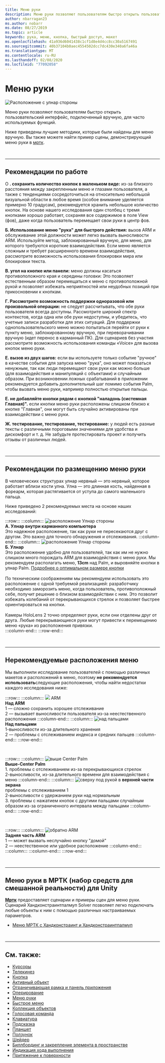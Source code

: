 ```yaml
---
title: Меню руки
description: Меню руки позволяют пользователям быстро открыть пользовательский интерфейс, подключенный вручную, для часто используемых функций. Это практические рекомендации и рекомендации для меню вручную.
author: nbarragan23
ms.author: nobarr
ms.date: 08/27/2019
ms.topic: article
keywords: рука, меню, кнопка, быстрый доступ, макет
ms.openlocfilehash: 41a936d6041438c1cf1d8e4d4cc8cc30a5167491
ms.sourcegitcommit: 40b37104b0aec4554502dcc7dc430e340a6fa46a
ms.translationtype: MT
ms.contentlocale: ru-RU
ms.lasthandoff: 02/08/2020
ms.locfileid: "77092058"
---
```

# <a name="hand-menu"></a>Меню руки

![Расположение с улнар стороны](images/UX/UX_Hero_HandMenu.jpg)

Меню руки позволяют пользователям быстро открыть пользовательский интерфейс, подключенный вручную, для часто используемых функций. 

Ниже приведены лучшие методики, которые были найдены для меню вручную. Вы также можете найти пример сцены, демонстрирующий меню руки в [мртк](https://github.com/microsoft/MixedRealityToolkit-Unity/blob/mrtk_release/Documentation/README_Solver.md#hand-menu-with-handconstraint-and-handconstraintpalmup).

<br>

---

## <a name="behavior-best-practices"></a>Рекомендации по работе
О **. сохранить количество кнопок в маленьком виде:** из-за близкого расстояния между закрепленным меню и глазами пользователя, а также с тенденциями сосредоточиться на относительно небольшой визуальной области в любое время (особое внимание уделяется примерно 10 градусам), рекомендуется хранить небольшое количество кнопок. На основе нашего исследования один столбец с тремя кнопками хорошо работает, сохраняя все содержимое в поле View (фов), даже когда пользователь перемещает свои руки в центр фов. 

**Б. Использование меню "рука" для быстрого действия:** вызов ARM и обслуживание этой должности может легко вызвать выносливости ARM. Используйте метод, заблокированный вручную, для меню, для которого требуются короткие взаимодействия. Если меню является сложным и требует расширенного времени взаимодействия, рассмотрите возможность использования блокировки мира или блокировки текста. 

**В. угол на кнопке или панели:** меню должны касаться противоположного края и середины головки: Это позволяет естественным образом перемещаться к меню с противоположной рукой и позволяет избежать неприятностей или неудобных позиций при прикосновении к кнопкам. 

**Г. Рассмотрите возможность поддержки одноразовой или произвольной операции:** не следует рассчитывать, что обе руки пользователя всегда доступны. Рассмотрите широкий спектр контекстов, когда одна или обе руки недоступны, и убедитесь, что учетные записи разработки для этих ситуаций. Для поддержки однопользовательского меню можно попытаться перейти от руки к пункту меню, заблокированному вручную, при переворачивании вручную (идет перенос в карманный ПК). Для сценариев без участия рассмотрите возможность использования команды «Voice» для вызова кнопок меню руки.

**E. вызов из двух шагов:** если вы используете только событие "ручное" в качестве события для запуска меню "рука", оно может показаться ненужным, так как люди перемещают свои руки как можно больше (для взаимодействия и манипуляций с объектами) и случайным образом. При возникновении ложных срабатываний в приложении рекомендуется добавить дополнительный шаг помимо события Palm, чтобы вызвать меню руки, например полностью открытые пальцы.

**Е. не добавляйте кнопки рядом с кнопкой "наладонь (системная Главная)".** если кнопки меню руки расположены слишком близко к кнопке "Главная", они могут быть случайно активированы при взаимодействии с меню руки.

**Ж. тестирование, тестирование, тестирование:** у людей есть разные тексты с различными пороговыми значениями для удобства и дискомфорт и т. д. Не забудьте протестировать проект и получить отзывы от различных людей.

<br>

---

## <a name="hand-menu-placement-best-practices"></a>Рекомендации по размещению меню руки

В человеческих структурах улнар нервный — это нервный, которое работает вблизи кости улна. Улна — это длинная кость, найденная в фореарм, которая растягивается от уступа до самого маленького пальца.

Ниже приведено 2 рекомендуемых места на основе наших исследований:


:::row:::
    :::column:::
        ![расположение](images/UlnarSideHandMenu.gif) Улнар стороны<br>
        **A. Улнар внутри карманного компьютера**<br>
        Это надежное расположение, так как руки не пересекаются друг с другом. Это важно для точного обнаружения и отслеживания.
    :::column-end:::
    :::column:::
        ![расположение](images/UlnarAboveHandMenu.gif) Улнар стороны<br>
        **Б. Улнар**<br>
        Это расположение удобно для пользователей, так как им не нужно слишком много порождать ARM для взаимодействия с меню руки. Мы рекомендуем располагать меню, **13cm** над Palm, и выровняйте кнопки в улнар Palm. [Подробнее о оптимальном размере кнопки](interactable-object.md)<br>
        <br>
        По техническим соображениям мы рекомендуем использовать это расположение с одной требуемой реализацией: разработчику необходимо заморозить меню, когда пользователь, противоположный себе, получит решение о близком взаимодействии с ним. Это позволит избежать колебаний от перекрывающихся стрелок и позволяет быстрее ориентироваться на кнопки.<br>
        <br>
        Камеры HoloLens 2 точно определяют руки, если они отделены друг от друга. Любые перекрывающиеся руки могут привести к перемещению меню «рука» из расположения привязки.<br>
    :::column-end:::
:::row-end:::



<br>

---

## <a name="menu-positions-that-are-not-recommended"></a>Нерекомендуемые расположения меню
Мы выполнили исследование пользователей с помощью различных макетов и расположений в меню, поэтому **не рекомендуется использовать**следующие расположения, чтобы найти недостатки каждого исследования ниже:


:::row:::
    :::column:::
        ![](images/AboveArm.gif) ARM<br>
        **Над ARM**<br>
        1 — сложно сохранить хорошее отслеживание<br>
        2 — вызывает выносливости пользователя из-за неестественного расположения
    :::column-end:::
    :::column:::
        ![над пальцами](images/AboveFingers.gif)<br>
        **Над пальцами**<br>
        1-выносливости из-за длительного хранения<br>
        2 — проблемы с отслеживанием индекса и средних пальцев
    :::column-end:::
:::row-end:::

<br>

:::row:::
    :::column:::
        ![выше](images/handCenter.gif) Center Palm<br>
        **Выше-Center Palm**<br>
        1\. проблемы с отслеживанием из-за перекрывающихся стрелок<br>
        2-выносливости, из-за длительного времени для взаимодействия с меню
    :::column-end:::
    :::column:::
        ![сверху под рукой](images/TopFingerTip.gif) в **верхней части экрана**<br>
        проблемы с отслеживанием 1<br>
        2-выносливости с удержанием руки над нормальным<br>
        3\. проблемы с нажатием кнопок с другими пальцами случайным образом из-за ограниченного интервала между пальцами
    :::column-end:::
:::row-end:::

<br>

:::row:::
    :::column:::
        ![обратно](images/BackOfTheArm.gif) ARM<br>
        **Задняя часть ARM**<br>
        1 — может вызвать неслучайно кнопку "домой"<br>
        2 — неестественное или удобное расположение
    :::column-end:::
    :::column:::
    :::column-end:::
:::row-end:::

<br>

---

## <a name="hand-menu-in-mrtk-mixed-reality-toolkit-for-unity"></a>Меню руки в МРТК (набор средств для смешанной реальности) для Unity
**[Мртк](https://github.com/Microsoft/MixedRealityToolkit-Unity)** предоставляет сценарии и примеры сцен для меню руки. Сценарий Хандконстраинтпалмуп Solver позволяет легко подключать любые объекты к ним с помощью различных настраиваемых параметров.

* [Меню МРТК с Хандконстраинт и Хандконстраинтпалмуп](https://github.com/microsoft/MixedRealityToolkit-Unity/blob/mrtk_release/Documentation/README_Solver.md#hand-menu-with-handconstraint-and-handconstraintpalmup)


<br>

---


## <a name="see-also"></a>См. также:

* [Курсоры](cursors.md)
* [Телекинез](point-and-commit.md)
* [Кнопка](button.md)
* [Активный объект](interactable-object.md)
* [Ограничивающая рамка и панель приложения](app-bar-and-bounding-box.md)
* [Оперирование](direct-manipulation.md)
* [Меню руки](hand-menu.md)
* [Быстрое меню](near-menu.md)
* [Коллекция объектов](object-collection.md)
* [Голосовая команда](voice-input.md)
* [Клавиатура](keyboard.md)
* [Подсказка](tooltip.md)
* [Планшет](slate.md)
* [Ползунок](slider.md)
* [Шейдер](shader.md)
* [Биллбординг и закрепление элемента в пространстве](billboarding-and-tag-along.md)
* [Индикация хода выполнения](progress.md)
* [Притяжение к поверхности](surface-magnetism.md)
